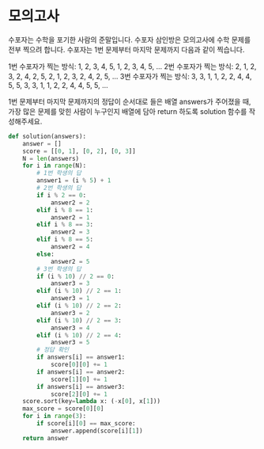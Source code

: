 # 모의고사

수포자는 수학을 포기한 사람의 준말입니다. 수포자 삼인방은 모의고사에 수학 문제를 전부 찍으려 합니다. 수포자는 1번 문제부터 마지막 문제까지 다음과 같이 찍습니다.

1번 수포자가 찍는 방식: 1, 2, 3, 4, 5, 1, 2, 3, 4, 5, ...
2번 수포자가 찍는 방식: 2, 1, 2, 3, 2, 4, 2, 5, 2, 1, 2, 3, 2, 4, 2, 5, ...
3번 수포자가 찍는 방식: 3, 3, 1, 1, 2, 2, 4, 4, 5, 5, 3, 3, 1, 1, 2, 2, 4, 4, 5, 5, ...

1번 문제부터 마지막 문제까지의 정답이 순서대로 들은 배열 answers가 주어졌을 때, 가장 많은 문제를 맞힌 사람이 누구인지 배열에 담아 return 하도록 solution 함수를 작성해주세요.



```python
def solution(answers):
    answer = []
    score = [[0, 1], [0, 2], [0, 3]]
    N = len(answers)
    for i in range(N):
        # 1번 학생의 답
        answer1 = (i % 5) + 1
        # 2번 학생의 답
        if i % 2 == 0:
            answer2 = 2
        elif i % 8 == 1:
            answer2 = 1
        elif i % 8 == 3:
            answer2 = 3
        elif i % 8 == 5:
            answer2 = 4
        else:
            answer2 = 5
        # 3번 학생의 답
        if (i % 10) // 2 == 0:
            answer3 = 3
        elif (i % 10) // 2 == 1:
            answer3 = 1
        elif (i % 10) // 2 == 2:
            answer3 = 2
        elif (i % 10) // 2 == 3:
            answer3 = 4
        elif (i % 10) // 2 == 4:
            answer3 = 5
        # 정답 확인
        if answers[i] == answer1:
            score[0][0] += 1
        if answers[i] == answer2:
            score[1][0] += 1
        if answers[i] == answer3:
            score[2][0] += 1
    score.sort(key=lambda x: (-x[0], x[1]))
    max_score = score[0][0]
    for i in range(3):
        if score[i][0] == max_score:
            answer.append(score[i][1])
    return answer
```

